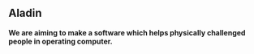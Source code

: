 ## Aladin

**We are aiming to make a software which helps physically challenged people in operating computer.**
